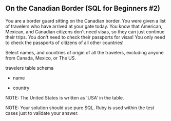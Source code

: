 ## On the Canadian Border (SQL for Beginners #2)

You are a border guard sitting on the Canadian border. You were given a list of travelers who have arrived at your gate today. You know that American, Mexican, and Canadian citizens don't need visas, so they can just continue their trips. You don't need to check their passports for visas! You only need to check the passports of citizens of all other countries!

Select names, and countries of origin of all the travelers, excluding anyone from Canada, Mexico, or The US.

travelers table schema

- name

- country

NOTE: The United States is written as 'USA' in the table.

NOTE: Your solution should use pure SQL. Ruby is used within the test cases just to validate your answer.